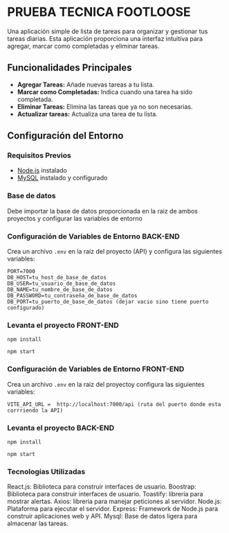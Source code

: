 # PRUEBA TECNICA FOOTLOOSE

Una aplicación simple de lista de tareas  para organizar y gestionar tus tareas diarias. Esta aplicación proporciona una interfaz intuitiva para agregar, marcar como completadas y eliminar tareas.

## Funcionalidades Principales

- **Agregar Tareas:** Añade nuevas tareas a tu lista.
- **Marcar como Completadas:** Indica cuando una tarea ha sido completada.
- **Eliminar Tareas:** Elimina las tareas que ya no son necesarias.
- **Actualizar tareas:** Actualiza una tarea de tu lista.

## Configuración del Entorno

### Requisitos Previos
- [Node.js](https://nodejs.org/) instalado
- [MySQL](https://www.mysql.com/) instalado y configurado

### Base de datos
Debe importar la base de datos proporcionada en la raiz de ambos proyectos y configurar las variables de entorno

### Configuración de Variables de Entorno BACK-END

Crea un archivo `.env` en la raíz del proyecto (API) y configura las siguientes variables:

```
PORT=7000
DB_HOST=tu_host_de_base_de_datos
DB_USER=tu_usuario_de_base_de_datos
DB_NAME=tu_nombre_de_base_de_datos
DB_PASSWORD=tu_contraseña_de_base_de_datos
DB_PORT=tu_puerto_de_base_de_datos (dejar vacio sino tiene puerto configurado)
```
### Levanta el proyecto FRONT-END
```
npm install
```
```
npm start
```

### Configuración de Variables de Entorno FRONT-END

Crea un archivo `.env` en la raíz del proyectoy configura las siguientes variables:

```
VITE_API_URL =  http://localhost:7000/api (ruta del puerto donde esta corrriendo la API)
```
### Levanta el proyecto BACK-END
```
npm install
```
```
npm start
```

### Tecnologías Utilizadas

React.js: Biblioteca para construir interfaces de usuario.
Boostrap: Biblioteca para construir interfaces de usuario.
Toastify: libreria para mostrar alertas.
Axios: libreria para manejar peticiones al servidor.
Node.js: Plataforma para ejecutar el servidor.
Express: Framework de Node.js para construir aplicaciones web y API.
Mysql: Base de datos ligera para almacenar las tareas.
